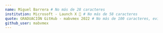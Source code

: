 ```yaml
---
name: Miguel Barrera # No más de 28 caracteres
institution: Microsoft - Launch X 🚩 # No más de 58 caracteres
quote: GRADUACIÓN GitHub - mabvmex 2022 # No más de 100 caracteres, evita usar comillas(") para garantizar que el formato siga igual.
github_user: mabvmex
---
```

